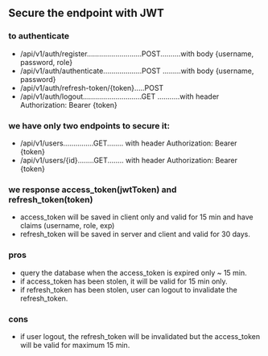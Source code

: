 ## Secure the endpoint with JWT



### to authenticate 
- /api/v1/auth/register...........................POST..........with body {username, password, role}
- /api/v1/auth/authenticate...................POST .........with body {username, password}
- /api/v1/auth/refresh-token/{token}.....POST 
- /api/v1/auth/logout.............................GET ...........with header Authorization: Bearer {token}



### we have only two endpoints to secure it: 
-   /api/v1/users...............GET........ with header Authorization: Bearer {token}
-  /api/v1/users/{id}........GET........ with header Authorization: Bearer {token}
 
### we response  access_token(jwtToken) and refresh_token(token)
  - access_token will be saved in client only and valid for 15 min
      and have claims (username, role, exp)
  - refresh_token will be saved in server and client and valid for 30 days.

### pros
  - query the database when the access_token is expired only ~ 15 min.
  - if access_token has been stolen, it will be valid for 15 min only.
  - if refresh_token has been stolen, user can logout to invalidate the refresh_token.

### cons
  - if user logout, the refresh_token will be invalidated but the access_token will be valid for maximum 15 min.